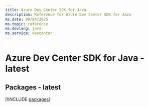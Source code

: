 ```yaml
---
title: Azure Dev Center SDK for Java
description: Reference for Azure Dev Center SDK for Java
ms.date: 09/04/2025
ms.topic: reference
ms.devlang: java
ms.service: devcenter
---
```

# Azure Dev Center SDK for Java - latest
## Packages - latest
[!INCLUDE [packages](dev-center-index.md)]